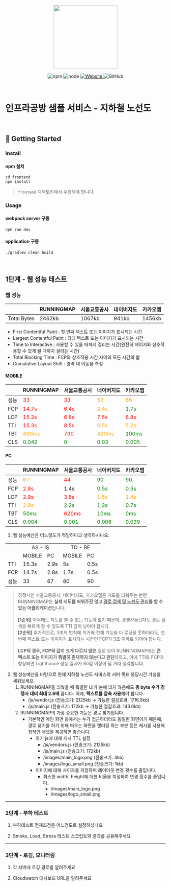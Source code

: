 <p align="center">
    <img width="200px;" src="https://raw.githubusercontent.com/woowacourse/atdd-subway-admin-frontend/master/images/main_logo.png"/>
</p>
<p align="center">
  <img alt="npm" src="https://img.shields.io/badge/npm-%3E%3D%205.5.0-blue">
  <img alt="node" src="https://img.shields.io/badge/node-%3E%3D%209.3.0-blue">
  <a href="https://edu.nextstep.camp/c/R89PYi5H" alt="nextstep atdd">
    <img alt="Website" src="https://img.shields.io/website?url=https%3A%2F%2Fedu.nextstep.camp%2Fc%2FR89PYi5H">
  </a>
  <img alt="GitHub" src="https://img.shields.io/github/license/next-step/atdd-subway-service">
</p>

<br>

# 인프라공방 샘플 서비스 - 지하철 노선도

<br>

## 🚀 Getting Started

### Install
#### npm 설치
```
cd frontend
npm install
```
> `frontend` 디렉토리에서 수행해야 합니다.

### Usage
#### webpack server 구동
```
npm run dev
```
#### application 구동
```
./gradlew clean build
```
<br>


## 1단계 - 웹 성능 테스트
### 웹 성능
|               | RUNNINGMAP | 서울교통공사 | 네이버지도  | 카카오맵 |
|---------------|------------|----------|----------|--------|
| Total Bytes   | 2462kb     | 1067kb   | 941kb    | 1456kb |

- First Contentful Paint : 첫 번째 텍스트 또는 이미지가 표시되는 시간
- Largest Contentful Paint : 최대 텍스트 또는 이미지가 표시되는 시간
- Time to Interactive : 사용할 수 있을 때까지 걸리는 시간(완전히 페이지와 상호작용할 수 있게 될 때까지 걸리는 시간)
- Total Blocking Time : FCP와 상호작용 시간 사이의 모든 시간의 합
- Cumulative Layout Shift : 영역 내 이동을 측정

#### MOBILE

|     | RUNNINGMAP                              | 서울교통공사                              | 네이버지도                                   | 카카오맵                                   |
|-----|-----------------------------------------|-------------------------------------|-----------------------------------------|----------------------------------------|
| 성능 | <span style="color:red">33</span>       | <span style="color:red">33</span>   | <span style="color:orange">53</span>    | <span style="color:orange">66</span>   |
| FCP | <span style="color:red">14.7s</span>    | <span style="color:red">6.4s</span> | <span style="color:orange">2.4s</span>  | <span style="color:green">1.7s</span>  |
| LCP | <span style="color:red">15.3s</span>    | <span style="color:red">6.8s</span> | <span style="color:red">7.5s</span>     | <span style="color:red">6.8s</span>    |
| TTI | <span style="color:red">15.3s</span>    | <span style="color:red">8.5s</span> | <span style="color:orange">6.5s</span>  | <span style="color:orange">5.2s</span> |
| TBT | <span style="color:orange">490ms</span> | <span style="color:red">790</span>  | <span style="color:orange">420ms</span> | <span style="color:green">100ms</span> |
| CLS | <span style="color:green">0.042</span>  | <span style="color:green">0</span>  | <span style="color:green">0.03</span>   | <span style="color:green">0.005</span> |

#### PC

|     | RUNNINGMAP                             | 서울교통공사                                       | 네이버지도                                  | 카카오맵                                   |
|-----|----------------------------------------|----------------------------------------------|----------------------------------------|----------------------------------------|
| 성능 | <span style="color:orange">67</span>   | <span style="color:red">44</span>            | <span style="color:green">90</span>    | <span style="color:green">90</span>    |
| FCP | <span style="color:red">2.8s</span>    | <span style="color:orange1">1.4s</span>      | <span style="color:green">0.5s</span>  | <span style="color:green">0.5s</span>  |
| LCP | <span style="color:red">2.9s</span>    | <span style="color:red">3.8s</span>          | <span style="color:orange">1.5s</span> | <span style="color:orange">1.4s</span> |
| TTI | <span style="color:orange">2.9s</span> | <span style="color:green">2.2s</span>        | <span style="color:green">1.2s</span>  | <span style="color:green">0.7s</span>  |
| TBT | <span style="color:green">50ms</span>  | <span style="color:red">620ms</span> | <span style="color:green">10ms</span>  | <span style="color:green">0ms</span>   |
| CLS | <span style="color:green">0.004</span> | <span style="color:green">0.001</span>       | <span style="color:green">0.006</span> | <span style="color:green">0.039</span> |

1. 웹 성능예산은 어느정도가 적당하다고 생각하시나요.

<table>
  <tr>
    <td rowspan="2"></td>
    <td colspan="2" align="center">AS - IS</td>
    <td colspan="2" align="center">TO - BE</td>
  </tr>
  <tr>
    <td>MOBILE</td>
    <td>PC</td>
    <td>MOBILE</td>
    <td>PC</td>
  </tr>
  <tr>
    <td>TTI</td>
    <td>15.3s</td>
    <td>2.9s</td>
    <td>5s</td>
    <td>0.5s</td>
  </tr>
  <tr>
    <td>FCP</td>
    <td>14.7s</td>
    <td>2.8s</td>
    <td>1.7s</td>
    <td>0.5s</td>
  </tr>
  <tr>
    <td>성능</td>
    <td>33</td>
    <td>67</td>
    <td>80</td>
    <td>90</td>
  </tr>
</table>

> 경쟁사인 서울교통공사, 네이버지도, 카카오맵은 지도를 띄워주는 반면 RUNNINGMAP은 **실제 지도를 띄워주진 않고 <U>경로 검색 및 노선도 관리</U>를 할 수 있는 어플리케이션**입니다.<br><br>
> **[1순위]** 아무래도 지도를 볼 수 있는 기능이 없기 때문에, 경쟁사들보다도 경로 검색을 빠르게 할 수 있도록 TTI 값이 낮아야 합니다.<br>
> **[2순위]** 추가적으로, 3초의 법칙에 의거해 전체 기능을 다 로딩을 못하더라도, 첫 번째 텍스트 또는 이미지가 표시되는 시간인 FCP가 3초 이하로 되어야 합니다.<br><br>
> **LCP의 경우, FCP와 값이 크게 다르지 않은** 걸로 보아 RUNNINGMAP에는 **큰 텍스트 또는 이미지가 특별히 존재하지 않는다고 판단**하였고, 이에 TTI와 FCP가 향상되면 Lighthouse 성능 감사가 80점 이상이 될 거라 생각합니다.

2. 웹 성능예산을 바탕으로 현재 지하철 노선도 서비스의 서버 목표 응답시간 가설을 세워보세요.
    1) RUNNINGMAP을 띄웠을 때 특별한 UI가 눈에 띄지 않음에도 **총 byte 수가 경쟁사 대비 최대 2.6배** 큽니다. 이에, **텍스트를 압축 사용**해야 합니다.
       - /js/vendor.js (전송크기: 2125kb -> 가능한 절감효과: 1716.5kb)
       - /js/main.js (전송크기: 172kb -> 가능한 절감효과: 143.6kb)
    2) RUNNINGMAP의 가장 중요한 기능은 경로 찾기입니다.
       - 기본적인 메인 화면 등에서는 누가 접근하더라도 동일한 화면이기 때문에, 경로 찾기를 하기 위해 띄우는 화면을 랜더링 하는 부분 등은 캐시를 사용해 정적인 애셋을 제공하면 좋습니다.
         - 하기 js에 대해 캐시 TTL 설정
           - /js/vendors.js (전송크기: 2125kb) 
           - /js/main.js (전송크기: 172kb)
           - /images/main_logo.png (전송크기: 4kb)
           - /images/logo_small.png (전송크기: 1kb)
         - 이미지에 대해 사이즈를 지정하여 레이아웃 변경 횟수를 줄입니다.
           - 최소한 width, height에 대한 비율을 지정하여 변경 횟수를 줄입니다.
             - /images/main_logo.png
             - /images/logo_small.png
---

### 2단계 - 부하 테스트 
1. 부하테스트 전제조건은 어느정도로 설정하셨나요

2. Smoke, Load, Stress 테스트 스크립트와 결과를 공유해주세요

---

### 3단계 - 로깅, 모니터링
1. 각 서버내 로깅 경로를 알려주세요

2. Cloudwatch 대시보드 URL을 알려주세요
